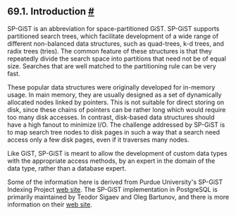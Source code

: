 ## 69.1. Introduction [#](#SPGIST-INTRO)

SP-GiST is an abbreviation for space-partitioned GiST. SP-GiST supports partitioned search trees, which facilitate development of a wide range of different non-balanced data structures, such as quad-trees, k-d trees, and radix trees (tries). The common feature of these structures is that they repeatedly divide the search space into partitions that need not be of equal size. Searches that are well matched to the partitioning rule can be very fast.

These popular data structures were originally developed for in-memory usage. In main memory, they are usually designed as a set of dynamically allocated nodes linked by pointers. This is not suitable for direct storing on disk, since these chains of pointers can be rather long which would require too many disk accesses. In contrast, disk-based data structures should have a high fanout to minimize I/O. The challenge addressed by SP-GiST is to map search tree nodes to disk pages in such a way that a search need access only a few disk pages, even if it traverses many nodes.

Like GiST, SP-GiST is meant to allow the development of custom data types with the appropriate access methods, by an expert in the domain of the data type, rather than a database expert.

Some of the information here is derived from Purdue University's SP-GiST Indexing Project [web site](https://www.cs.purdue.edu/spgist/). The SP-GiST implementation in PostgreSQL is primarily maintained by Teodor Sigaev and Oleg Bartunov, and there is more information on their [web site](http://www.sai.msu.su/~megera/wiki/spgist_dev).